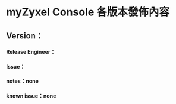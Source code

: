 # myZyxel Console 各版本發佈內容

## Version：

#### Release Engineer：

#### Issue：

#### notes：none

#### known issue：none
